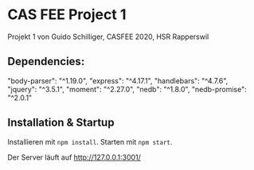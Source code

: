 # CAS FEE Project 1

Projekt 1 von Guido Schilliger, CASFEE 2020, HSR Rapperswil

## Dependencies:

"body-parser": "^1.19.0",
"express": "^4.17.1",
"handlebars": "^4.7.6",
"jquery": "^3.5.1",
"moment": "^2.27.0",
"nedb": "^1.8.0",
"nedb-promise": "^2.0.1"

## Installation & Startup

Installieren mit `npm install`. Starten mit `npm start`.

Der Server läuft auf http://127.0.0.1:3001/
